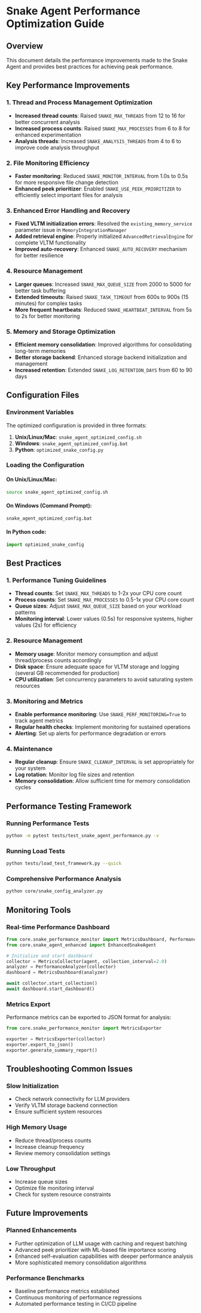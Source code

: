 # Snake Agent Performance Optimization Guide

## Overview
This document details the performance improvements made to the Snake Agent and provides best practices for achieving peak performance.

## Key Performance Improvements

### 1. Thread and Process Management Optimization
- **Increased thread counts**: Raised `SNAKE_MAX_THREADS` from 12 to 16 for better concurrent analysis
- **Increased process counts**: Raised `SNAKE_MAX_PROCESSES` from 6 to 8 for enhanced experimentation
- **Analysis threads**: Increased `SNAKE_ANALYSIS_THREADS` from 4 to 6 to improve code analysis throughput

### 2. File Monitoring Efficiency
- **Faster monitoring**: Reduced `SNAKE_MONITOR_INTERVAL` from 1.0s to 0.5s for more responsive file change detection
- **Enhanced peek prioritizer**: Enabled `SNAKE_USE_PEEK_PRIORITIZER` to efficiently select important files for analysis

### 3. Enhanced Error Handling and Recovery
- **Fixed VLTM initialization errors**: Resolved the `existing_memory_service` parameter issue in `MemoryIntegrationManager`
- **Added retrieval engine**: Properly initialized `AdvancedRetrievalEngine` for complete VLTM functionality
- **Improved auto-recovery**: Enhanced `SNAKE_AUTO_RECOVERY` mechanism for better resilience

### 4. Resource Management
- **Larger queues**: Increased `SNAKE_MAX_QUEUE_SIZE` from 2000 to 5000 for better task buffering
- **Extended timeouts**: Raised `SNAKE_TASK_TIMEOUT` from 600s to 900s (15 minutes) for complex tasks
- **More frequent heartbeats**: Reduced `SNAKE_HEARTBEAT_INTERVAL` from 5s to 2s for better monitoring

### 5. Memory and Storage Optimization
- **Efficient memory consolidation**: Improved algorithms for consolidating long-term memories
- **Better storage backend**: Enhanced storage backend initialization and management
- **Increased retention**: Extended `SNAKE_LOG_RETENTION_DAYS` from 60 to 90 days

## Configuration Files

### Environment Variables
The optimized configuration is provided in three formats:

1. **Unix/Linux/Mac**: `snake_agent_optimized_config.sh`
2. **Windows**: `snake_agent_optimized_config.bat`
3. **Python**: `optimized_snake_config.py`

### Loading the Configuration

#### On Unix/Linux/Mac:
```bash
source snake_agent_optimized_config.sh
```

#### On Windows (Command Prompt):
```cmd
snake_agent_optimized_config.bat
```

#### In Python code:
```python
import optimized_snake_config
```

## Best Practices

### 1. Performance Tuning Guidelines
- **Thread counts**: Set `SNAKE_MAX_THREADS` to 1-2x your CPU core count
- **Process counts**: Set `SNAKE_MAX_PROCESSES` to 0.5-1x your CPU core count
- **Queue sizes**: Adjust `SNAKE_MAX_QUEUE_SIZE` based on your workload patterns
- **Monitoring interval**: Lower values (0.5s) for responsive systems, higher values (2s) for efficiency

### 2. Resource Management
- **Memory usage**: Monitor memory consumption and adjust thread/process counts accordingly
- **Disk space**: Ensure adequate space for VLTM storage and logging (several GB recommended for production)
- **CPU utilization**: Set concurrency parameters to avoid saturating system resources

### 3. Monitoring and Metrics
- **Enable performance monitoring**: Use `SNAKE_PERF_MONITORING=True` to track agent metrics
- **Regular health checks**: Implement monitoring for sustained operations
- **Alerting**: Set up alerts for performance degradation or errors

### 4. Maintenance
- **Regular cleanup**: Ensure `SNAKE_CLEANUP_INTERVAL` is set appropriately for your system
- **Log rotation**: Monitor log file sizes and retention
- **Memory consolidation**: Allow sufficient time for memory consolidation cycles

## Performance Testing Framework

### Running Performance Tests
```bash
python -m pytest tests/test_snake_agent_performance.py -v
```

### Running Load Tests
```bash
python tests/load_test_framework.py --quick
```

### Comprehensive Performance Analysis
```bash
python core/snake_config_analyzer.py
```

## Monitoring Tools

### Real-time Performance Dashboard
```python
from core.snake_performance_monitor import MetricsDashboard, PerformanceAnalyzer, MetricsCollector
from core.snake_agent_enhanced import EnhancedSnakeAgent

# Initialize and start dashboard
collector = MetricsCollector(agent, collection_interval=2.0)
analyzer = PerformanceAnalyzer(collector)
dashboard = MetricsDashboard(analyzer)

await collector.start_collection()
await dashboard.start_dashboard()
```

### Metrics Export
Performance metrics can be exported to JSON format for analysis:
```python
from core.snake_performance_monitor import MetricsExporter

exporter = MetricsExporter(collector)
exporter.export_to_json()
exporter.generate_summary_report()
```

## Troubleshooting Common Issues

### Slow Initialization
- Check network connectivity for LLM providers
- Verify VLTM storage backend connection
- Ensure sufficient system resources

### High Memory Usage
- Reduce thread/process counts
- Increase cleanup frequency
- Review memory consolidation settings

### Low Throughput
- Increase queue sizes
- Optimize file monitoring interval
- Check for system resource constraints

## Future Improvements

### Planned Enhancements
- Further optimization of LLM usage with caching and request batching
- Advanced peek prioritizer with ML-based file importance scoring
- Enhanced self-evaluation capabilities with deeper performance analysis
- More sophisticated memory consolidation algorithms

### Performance Benchmarks
- Baseline performance metrics established
- Continuous monitoring of performance regressions
- Automated performance testing in CI/CD pipeline